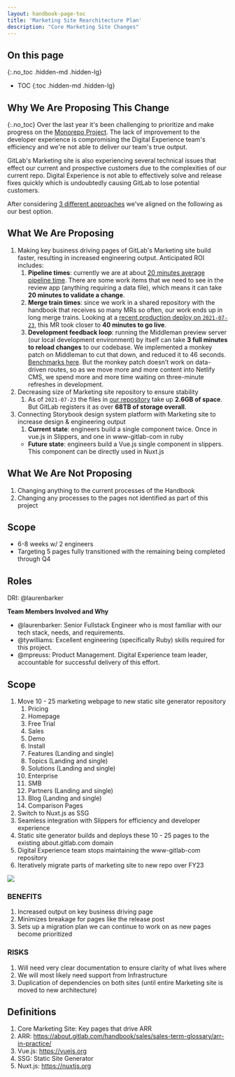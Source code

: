 ```yaml
---
layout: handbook-page-toc
title: 'Marketing Site Rearchitecture Plan'
description: "Core Marketing Site Changes"
---
```


## On this page
{:.no_toc .hidden-md .hidden-lg}

- TOC
{:toc .hidden-md .hidden-lg}

## Why We Are Proposing This Change
{:.no_toc}
Over the last year it's been challenging to prioritize and make progress on the [Monorepo Project](https://gitlab.com/groups/gitlab-com/-/epics/282). The lack of improvement to the developer experience is compromising the Digital Experience team's efficiency and we're not able to deliver our team's true output.

GitLab's Marketing site is also experiencing several technical issues that effect our current and prospective customers due to the complexities of our current repo. Digital Experience is not able to effectively solve and release fixes quickly which is undoubtedly causing GitLab to lose potential customers.

After considering [3 different approaches](https://docs.google.com/document/d/1yFw0I3zLJESzH2wa4jqs-bpkEEY5xwREjewGIEFhPkE/edit#) we've aligned on the following as our best option.

## What We Are Proposing
1. Making key business driving pages of GitLab's Marketing site build faster, resulting in increased engineering output. Anticipated ROI includes:
    1. **Pipeline times**: currently we are at about [20 minutes average pipeline time](https://app.periscopedata.com/app/gitlab/561277/WIP:-www.gitlab.com-CI-CD-Pipeline-Metrics). There are some work items that we need to see in the review app (anything requiring a data file), which means it can take **20 minutes to validate a change**.
    1. **Merge train times**: since we work in a shared repository with the handbook that receives so many MRs so often, our work ends up in long merge trains. Looking at a [recent production deploy on `2021-07-23`](https://gitlab.com/gitlab-com/www-gitlab-com/-/merge_requests/86942), this MR took closer to **40 minutes to go live**.
    1. **Development feedback loop**: running the Middleman preview server (our local development environment) by itself can take **3 full minutes to reload changes** to our codebase. We implemented a monkey patch on Middleman to cut that down, and reduced it to 46 seconds. [Benchmarks here](https://gitlab.com/tywilliams/worknotes/-/tree/master/middleman_improvement_profiling). But the monkey patch doesn’t work on data-driven routes, so as we move more and more content into Netlify CMS, we spend more and more time waiting on three-minute refreshes in development. 
1. Decreasing size of Marketing site repository to ensure stability
    1. As of `2021-07-23` the files in [our repository](https://gitlab.com/gitlab-com/www-gitlab-com) take up **2.6GB of space**. But GitLab registers it as over **68TB of storage overall**.  
1. Connecting Storybook design system platform with Marketing site to increase design & engineering output
    1. **Current state**: engineers build a single component twice. Once in vue.js in Slippers, and one in www-gitlab-com in ruby
    - **Future state**: engineers build a Vue.js single component in slippers. This component can be directly used in Nuxt.js

## What We Are Not Proposing
1. Changing anything to the current processes of the Handbook
1. Changing any processes to the pages not identified as part of this project

## Scope
- 6-8 weeks w/ 2 engineers
- Targeting 5 pages fully transitioned with the remaining being completed through Q4

## Roles
DRI: @laurenbarker 

**Team Members Involved and Why**

- @laurenbarker: Senior Fullstack Engineer who is most familiar with our tech stack, needs, and requirements.
- @tywilliams: Excellent engineering (specifically Ruby) skills required for this project.
- @mpreuss: Product Management. Digital Experience team leader, accountable for successful delivery of this effort.

## Scope
1. Move 10 - 25 marketing webpage to new static site generator repository
    1. Pricing
    1. Homepage
    1. Free Trial
    1. Sales
    1. Demo
    1. Install
    1. Features (Landing and single)
    1. Topics (Landing and single)
    1. Solutions (Landing and single)
    1. Enterprise
    1. SMB
    1. Partners (Landing and single)
    1. Blog (Landing and single)
    1. Comparison Pages
1. Switch to Nuxt.js as SSG
1. Seamless integration with Slippers for efficiency and developer experience
1. Static site generator builds and deploys these 10 - 25 pages to the existing about.gitlab.com domain
1. Digital Experience team stops maintaining the www-gitlab-com repository
1. Iteratively migrate parts of marketing site to new repo over FY23

<img src="https://docs.google.com/drawings/d/e/2PACX-1vQLPxxhS_duhyznvWPP4YcrW_cihzViiKeyDOP9tJWzFpOb2g_cbaNXR7Oy1nYcjpojEzorNUzMj1k-/pub?w=1440&amp;h=1080">

### BENEFITS
1. Increased output on key business driving page
1. Minimizes breakage for pages like the release post
1. Sets up a migration plan we can continue to work on as new pages become prioritized

### RISKS
1. Will need very clear documentation to ensure clarity of what lives where
1. We will most likely need support from Infrastructure
1. Duplication of dependencies on both sites (until entire Marketing site is moved to new architecture)

## Definitions
1. Core Marketing Site: Key pages that drive ARR
1. ARR: https://about.gitlab.com/handbook/sales/sales-term-glossary/arr-in-practice/
1. Vue.js: https://vuejs.org
1. SSG: Static Site Generator
1. Nuxt.js: https://nuxtjs.org